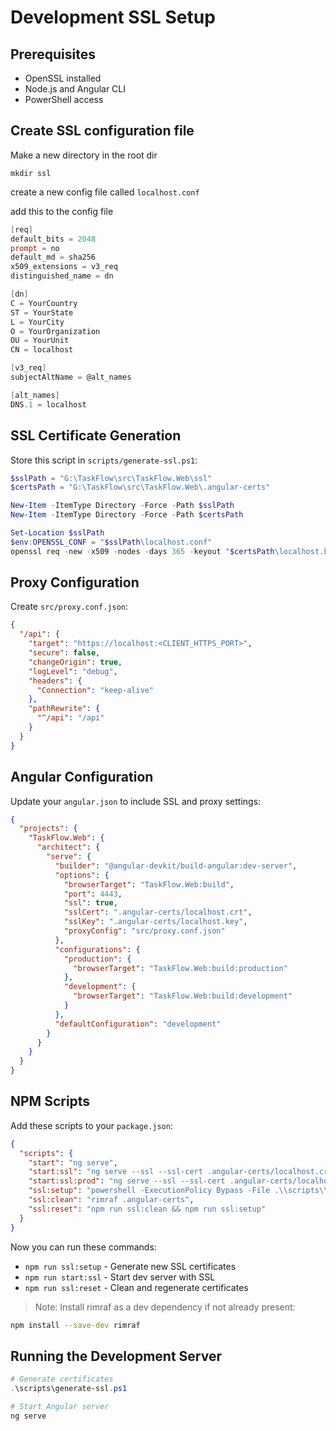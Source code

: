 # Development SSL Setup

## Prerequisites

- OpenSSL installed
- Node.js and Angular CLI
- PowerShell access

## Create SSL configuration file

Make a new directory in the root dir

```
mkdir ssl
```

create a new config file called `localhost.conf`

add this to the config file

```powershell
[req]
default_bits = 2048
prompt = no
default_md = sha256
x509_extensions = v3_req
distinguished_name = dn

[dn]
C = YourCountry
ST = YourState
L = YourCity
O = YourOrganization
OU = YourUnit
CN = localhost

[v3_req]
subjectAltName = @alt_names

[alt_names]
DNS.1 = localhost
```

## SSL Certificate Generation

Store this script in `scripts/generate-ssl.ps1`:

```powershell
$sslPath = "G:\TaskFlow\src\TaskFlow.Web\ssl"
$certsPath = "G:\TaskFlow\src\TaskFlow.Web\.angular-certs"

New-Item -ItemType Directory -Force -Path $sslPath
New-Item -ItemType Directory -Force -Path $certsPath

Set-Location $sslPath
$env:OPENSSL_CONF = "$sslPath\localhost.conf"
openssl req -new -x509 -nodes -days 365 -keyout "$certsPath\localhost.key" -out "$certsPath\localhost.crt" -config localhost.conf
```

## Proxy Configuration

Create `src/proxy.conf.json`:

```json
{
  "/api": {
    "target": "https://localhost:<CLIENT_HTTPS_PORT>",
    "secure": false,
    "changeOrigin": true,
    "logLevel": "debug",
    "headers": {
      "Connection": "keep-alive"
    },
    "pathRewrite": {
      "^/api": "/api"
    }
  }
}
```

## Angular Configuration

Update your `angular.json` to include SSL and proxy settings:

```json
{
  "projects": {
    "TaskFlow.Web": {
      "architect": {
        "serve": {
          "builder": "@angular-devkit/build-angular:dev-server",
          "options": {
            "browserTarget": "TaskFlow.Web:build",
            "port": 4443,
            "ssl": true,
            "sslCert": ".angular-certs/localhost.crt",
            "sslKey": ".angular-certs/localhost.key",
            "proxyConfig": "src/proxy.conf.json"
          },
          "configurations": {
            "production": {
              "browserTarget": "TaskFlow.Web:build:production"
            },
            "development": {
              "browserTarget": "TaskFlow.Web:build:development"
            }
          },
          "defaultConfiguration": "development"
        }
      }
    }
  }
}
```

## NPM Scripts

Add these scripts to your `package.json`:

```json
{
  "scripts": {
    "start": "ng serve",
    "start:ssl": "ng serve --ssl --ssl-cert .angular-certs/localhost.crt --ssl-key .angular-certs/localhost.key",
    "start:ssl:prod": "ng serve --ssl --ssl-cert .angular-certs/localhost.crt --ssl-key .angular-certs/localhost.key --configuration production",
    "ssl:setup": "powershell -ExecutionPolicy Bypass -File .\\scripts\\generate-ssl.ps1",
    "ssl:clean": "rimraf .angular-certs",
    "ssl:reset": "npm run ssl:clean && npm run ssl:setup"
  }
}
```

Now you can run these commands:

- `npm run ssl:setup` - Generate new SSL certificates
- `npm run start:ssl` - Start dev server with SSL
- `npm run ssl:reset` - Clean and regenerate certificates

> Note: Install rimraf as a dev dependency if not already present:

```bash
npm install --save-dev rimraf
```

## Running the Development Server

```powershell
# Generate certificates
.\scripts\generate-ssl.ps1

# Start Angular server
ng serve
```

